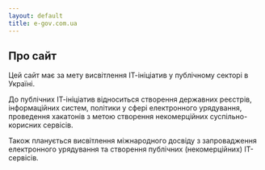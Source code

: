 ```yaml
---
layout: default
title: e-gov.com.ua
---
```


## Про сайт

Цей сайт має за мету висвітлення ІТ-ініціатив у публічному секторі в Україні.

До публічних ІТ-ініціатив відноситься створення державних реєстрів, інформаційних систем, політики у сфері електронного урядування, проведення хакатонів з метою створення некомерційних суспільно-корисних сервісів.

Також планується висвітлення міжнародного досвіду з запровадження електронного урядування та створення публічних (некомерційних) ІТ-сервісів.
